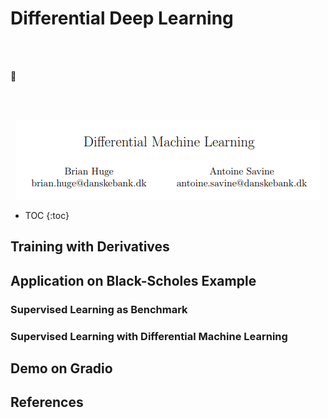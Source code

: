 # Differential Deep Learning

<br><br>
<p>🤗</p>
<br><br>

<i class="fa fa-book fa-3x" style="color: orange;"></i>

<p align="center">
  <img src="/docs/assets/images/diff_ml_paper.png" />
</p>

* TOC
{:toc}

## Training with Derivatives



## Application on Black-Scholes Example

### Supervised Learning as Benchmark

### Supervised Learning with Differential Machine Learning

## Demo on Gradio

## References